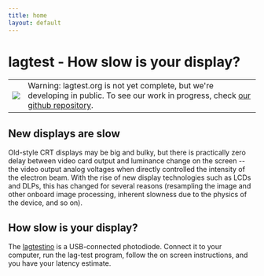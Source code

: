 ```yaml
---
title: home
layout: default
---
```


# lagtest - How slow is your display?

<table><tr><td>
<img src="/assets/img/warning.png">
</td><td>
Warning: lagtest.org is not yet complete, but we're developing in
public. To see our work in progress, check <a href="https://github.com/strawlab/lagtest">our github
repository</a>.
</td></tr></table>

## New displays are slow

Old-style CRT displays may be big and bulky, but there is practically
zero delay between video card output and luminance change on the
screen -- the video output analog voltages when directly controlled
the intensity of the electron beam. With the rise of new display
technologies such as LCDs and DLPs, this has changed for several
reasons (resampling the image and other onboard image processing,
inherent slowness due to the physics of the device, and so on).

## How slow is your display?

The [lagtestino](lagtestino) is a USB-connected photodiode. Connect it to your
computer, run the lag-test program, follow the on screen instructions,
and you have your latency estimate.
